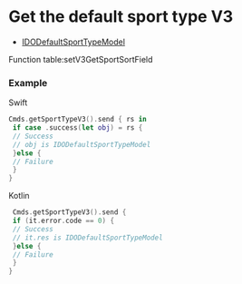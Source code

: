 # Get the default sport type V3
* [IDODefaultSportTypeModel](../model/IDODefaultSportTypeModel.md)

Function table:setV3GetSportSortField

### Example

Swift
```swift
Cmds.getSportTypeV3().send { rs in
 if case .success(let obj) = rs {
 // Success
 // obj is IDODefaultSportTypeModel
 }else {
 // Failure
 }
}
```

Kotlin
```kotlin 
 Cmds.getSportTypeV3().send {
 if (it.error.code == 0) {
 // Success
 // it.res is IDODefaultSportTypeModel
 }else {
 // Failure
 }
}
```
 